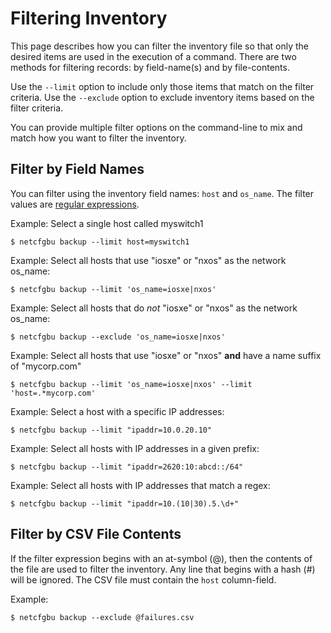 # Filtering Inventory

This page describes how you can filter the inventory file so that only the
desired items are used in the execution of a command.  There are two methods
for filtering records: by field-name(s) and by file-contents.

Use the `--limit` option to include only those items that match on the filter criteria.
Use the `--exclude` option to exclude inventory items based on the filter criteria.

You can provide multiple filter options on the command-line to mix and match how you
want to filter the inventory.

## Filter by Field Names

You can filter using the inventory field names: `host` and `os_name`.  The
filter values are [regular expressions](https://regex101.com/).

Example: Select a single host called myswitch1

```shell script
$ netcfgbu backup --limit host=myswitch1
```

Example: Select all hosts that use "iosxe" or "nxos" as the network os_name:
```shell script
$ netcfgbu backup --limit 'os_name=iosxe|nxos'
```

Example: Select all hosts that do _not_ "iosxe" or "nxos" as the network os_name:
```shell script
$ netcfgbu backup --exclude 'os_name=iosxe|nxos'
```

Example: Select all hosts that use "iosxe" or "nxos" **and** have a name suffix of "mycorp.com"
```shell script
$ netcfgbu backup --limit 'os_name=iosxe|nxos' --limit 'host=.*mycorp.com'
```

Example: Select a host with a specific IP addresses:
```shell script
$ netcfgbu backup --limit "ipaddr=10.0.20.10"
```

Example: Select all hosts with IP addresses in a given prefix:
```shell script
$ netcfgbu backup --limit "ipaddr=2620:10:abcd::/64"
```

Example: Select all hosts with IP addresses that match a regex:
```shell script
$ netcfgbu backup --limit "ipaddr=10.(10|30).5.\d+"
```




## Filter by CSV File Contents
If the filter expression begins with an at-symbol (@), then the contents of the
file are used to filter the inventory.  Any line that begins with a hash (#)
will be ignored.  The CSV file must contain the `host` column-field.

Example:
```shell script
$ netcfgbu backup --exclude @failures.csv
```
